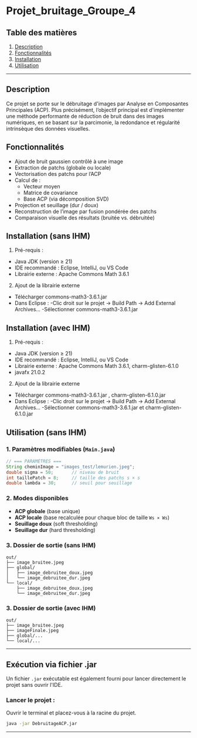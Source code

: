 # Projet_bruitage_Groupe_4

## Table des matières

1. [Description](#description)
2. [Fonctionnalités](#fonctionnalités)
3. [Installation](#installation)
4. [Utilisation](#utilisation)

---

## Description

Ce projet se porte sur le débruitage d'images par Analyse en Composantes Principales (ACP). Plus précisément, l’objectif principal est d'implémenter une méthode performante de réduction de bruit dans des images numériques, en se basant sur la parcimonie, la redondance et régularité intrinsèque des données visuelles.

## Fonctionnalités

- Ajout de bruit gaussien contrôlé à une image
- Extraction de patchs (globale ou locale)
- Vectorisation des patchs pour l’ACP
- Calcul de :
  - Vecteur moyen
  - Matrice de covariance
  - Base ACP (via décomposition SVD)
- Projection et seuillage (dur / doux)
- Reconstruction de l’image par fusion pondérée des patchs
- Comparaison visuelle des résultats (bruitée vs. débruitée)

## Installation (sans IHM)

1. Pré-requis :
  - Java JDK (version ≥ 21)
  - IDE recommandé : Eclipse, IntelliJ, ou VS Code
  - Librairie externe : Apache Commons Math 3.6.1
    
2. Ajout de la librairie externe
  - Télécharger commons-math3-3.6.1.jar
  - Dans Eclipse :
    -Clic droit sur le projet → Build Path → Add External Archives...
    -Sélectionner commons-math3-3.6.1.jar

## Installation (avec IHM)

1. Pré-requis :
  - Java JDK (version ≥ 21)
  - IDE recommandé : Eclipse, IntelliJ, ou VS Code
  - Librairie externe : Apache Commons Math 3.6.1, charm-glisten-6.1.0
  - javafx 21.0.2

2. Ajout de la librairie externe
  - Télécharger commons-math3-3.6.1.jar , charm-glisten-6.1.0.jar
  - Dans Eclipse :
    -Clic droit sur le projet → Build Path → Add External Archives...
    -Sélectionner commons-math3-3.6.1.jar et charm-glisten-6.1.0.jar
    
## Utilisation (sans IHM)

### 1. Paramètres modifiables (`Main.java`)
```java
// === PARAMÈTRES ===
String cheminImage = "images_test/lemurien.jpeg";
double sigma = 50;       // niveau de bruit
int taillePatch = 8;     // taille des patchs s × s
double lambda = 30;      // seuil pour seuillage
```

### 2. Modes disponibles
- **ACP globale** (base unique)
- **ACP locale** (base recalculée pour chaque bloc de taille `Ws × Ws`)
- **Seuillage doux** (soft thresholding)
- **Seuillage dur** (hard thresholding)

### 3. Dossier de sortie (sans IHM)

```
out/
├── image_bruitee.jpeg
├── global/
│   ├── image_debruitee_doux.jpeg
│   └── image_debruitee_dur.jpeg
└── local/
    ├── image_debruitee_doux.jpeg
    └── image_debruitee_dur.jpeg
```

### 3. Dossier de sortie (avec IHM)

```
out/
├── image_bruitee.jpeg
├── imageFinale.jpeg
├── global/...
└── local/...
```
---

## Exécution via fichier .jar

Un fichier `.jar` exécutable est également fourni pour lancer directement le projet sans ouvrir l'IDE.

### Lancer le projet :
Ouvrir le terminal et placez-vous à la racine du projet. 
```bash
java -jar DebruitageACP.jar
```

---
